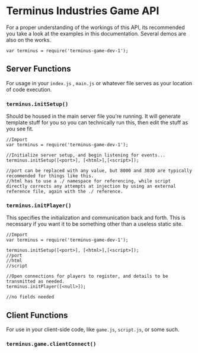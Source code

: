 # **Terminus Industries Game API**
For a proper understanding of the workings of this API, its recommended you take a look at the examples in this documentation. Several demos are also on the works.
```node
var terminus = require('terminus-game-dev-1');
```
## Server Functions
For usage in your `index.js` , `main.js` or whatever file serves as your location of code execution.
### `terminus.initSetup()`
Should be housed in the main server file you're running. It will generate template stuff for you so you can technically run this, then edit the stuff as you see fit.

```node
//Import
var terminus = require('terminus-game-dev-1');

//Initialize server setup, and begin listening for events...
terminus.initSetup([<port>], [<html>],[<script>]);

//port can be replaced with any value, but 8000 and 3030 are typically recommended for things like this.
//html has to use a ./ namespace for referencing, while script directly corrects any attempts at injection by using an external reference file, again with the ./ reference.

```
### `terminus.initPlayer()`

This specifies the initialization and communication back and forth. This is necessary if you want it to be something other than a useless static site.

```node
//Import
var terminus = require('terminus-game-dev-1');

terminus.initSetup([<port>], [<html>],[<script>]);
//port
//html
//script

//Open connections for players to register, and details to be transmitted as needed.
terminus.initPlayer([<null>]); 

//no fields needed

```
## Client Functions

For use in your client-side code, like `game.js`, `script.js`, or some such.

### `terminus.game.clientConnect()`